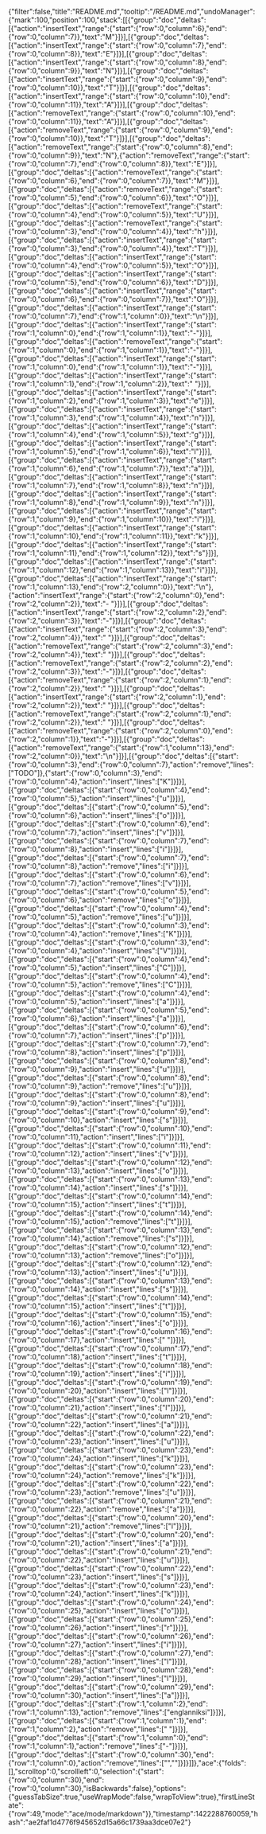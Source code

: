 {"filter":false,"title":"README.md","tooltip":"/README.md","undoManager":{"mark":100,"position":100,"stack":[[{"group":"doc","deltas":[{"action":"insertText","range":{"start":{"row":0,"column":6},"end":{"row":0,"column":7}},"text":"M"}]}],[{"group":"doc","deltas":[{"action":"insertText","range":{"start":{"row":0,"column":7},"end":{"row":0,"column":8}},"text":"E"}]}],[{"group":"doc","deltas":[{"action":"insertText","range":{"start":{"row":0,"column":8},"end":{"row":0,"column":9}},"text":"N"}]}],[{"group":"doc","deltas":[{"action":"insertText","range":{"start":{"row":0,"column":9},"end":{"row":0,"column":10}},"text":"T"}]}],[{"group":"doc","deltas":[{"action":"insertText","range":{"start":{"row":0,"column":10},"end":{"row":0,"column":11}},"text":"A"}]}],[{"group":"doc","deltas":[{"action":"removeText","range":{"start":{"row":0,"column":10},"end":{"row":0,"column":11}},"text":"A"}]}],[{"group":"doc","deltas":[{"action":"removeText","range":{"start":{"row":0,"column":9},"end":{"row":0,"column":10}},"text":"T"}]}],[{"group":"doc","deltas":[{"action":"removeText","range":{"start":{"row":0,"column":8},"end":{"row":0,"column":9}},"text":"N"},{"action":"removeText","range":{"start":{"row":0,"column":7},"end":{"row":0,"column":8}},"text":"E"}]}],[{"group":"doc","deltas":[{"action":"removeText","range":{"start":{"row":0,"column":6},"end":{"row":0,"column":7}},"text":"M"}]}],[{"group":"doc","deltas":[{"action":"removeText","range":{"start":{"row":0,"column":5},"end":{"row":0,"column":6}},"text":"O"}]}],[{"group":"doc","deltas":[{"action":"removeText","range":{"start":{"row":0,"column":4},"end":{"row":0,"column":5}},"text":"U"}]}],[{"group":"doc","deltas":[{"action":"removeText","range":{"start":{"row":0,"column":3},"end":{"row":0,"column":4}},"text":"h"}]}],[{"group":"doc","deltas":[{"action":"insertText","range":{"start":{"row":0,"column":3},"end":{"row":0,"column":4}},"text":"T"}]}],[{"group":"doc","deltas":[{"action":"insertText","range":{"start":{"row":0,"column":4},"end":{"row":0,"column":5}},"text":"O"}]}],[{"group":"doc","deltas":[{"action":"insertText","range":{"start":{"row":0,"column":5},"end":{"row":0,"column":6}},"text":"D"}]}],[{"group":"doc","deltas":[{"action":"insertText","range":{"start":{"row":0,"column":6},"end":{"row":0,"column":7}},"text":"O"}]}],[{"group":"doc","deltas":[{"action":"insertText","range":{"start":{"row":0,"column":7},"end":{"row":1,"column":0}},"text":"\n"}]}],[{"group":"doc","deltas":[{"action":"insertText","range":{"start":{"row":1,"column":0},"end":{"row":1,"column":1}},"text":"-"}]}],[{"group":"doc","deltas":[{"action":"removeText","range":{"start":{"row":1,"column":0},"end":{"row":1,"column":1}},"text":"-"}]}],[{"group":"doc","deltas":[{"action":"insertText","range":{"start":{"row":1,"column":0},"end":{"row":1,"column":1}},"text":"-"}]}],[{"group":"doc","deltas":[{"action":"insertText","range":{"start":{"row":1,"column":1},"end":{"row":1,"column":2}},"text":" "}]}],[{"group":"doc","deltas":[{"action":"insertText","range":{"start":{"row":1,"column":2},"end":{"row":1,"column":3}},"text":"e"}]}],[{"group":"doc","deltas":[{"action":"insertText","range":{"start":{"row":1,"column":3},"end":{"row":1,"column":4}},"text":"n"}]}],[{"group":"doc","deltas":[{"action":"insertText","range":{"start":{"row":1,"column":4},"end":{"row":1,"column":5}},"text":"g"}]}],[{"group":"doc","deltas":[{"action":"insertText","range":{"start":{"row":1,"column":5},"end":{"row":1,"column":6}},"text":"l"}]}],[{"group":"doc","deltas":[{"action":"insertText","range":{"start":{"row":1,"column":6},"end":{"row":1,"column":7}},"text":"a"}]}],[{"group":"doc","deltas":[{"action":"insertText","range":{"start":{"row":1,"column":7},"end":{"row":1,"column":8}},"text":"n"}]}],[{"group":"doc","deltas":[{"action":"insertText","range":{"start":{"row":1,"column":8},"end":{"row":1,"column":9}},"text":"n"}]}],[{"group":"doc","deltas":[{"action":"insertText","range":{"start":{"row":1,"column":9},"end":{"row":1,"column":10}},"text":"i"}]}],[{"group":"doc","deltas":[{"action":"insertText","range":{"start":{"row":1,"column":10},"end":{"row":1,"column":11}},"text":"k"}]}],[{"group":"doc","deltas":[{"action":"insertText","range":{"start":{"row":1,"column":11},"end":{"row":1,"column":12}},"text":"s"}]}],[{"group":"doc","deltas":[{"action":"insertText","range":{"start":{"row":1,"column":12},"end":{"row":1,"column":13}},"text":"i"}]}],[{"group":"doc","deltas":[{"action":"insertText","range":{"start":{"row":1,"column":13},"end":{"row":2,"column":0}},"text":"\n"},{"action":"insertText","range":{"start":{"row":2,"column":0},"end":{"row":2,"column":2}},"text":"- "}]}],[{"group":"doc","deltas":[{"action":"insertText","range":{"start":{"row":2,"column":2},"end":{"row":2,"column":3}},"text":"-"}]}],[{"group":"doc","deltas":[{"action":"insertText","range":{"start":{"row":2,"column":3},"end":{"row":2,"column":4}},"text":" "}]}],[{"group":"doc","deltas":[{"action":"removeText","range":{"start":{"row":2,"column":3},"end":{"row":2,"column":4}},"text":" "}]}],[{"group":"doc","deltas":[{"action":"removeText","range":{"start":{"row":2,"column":2},"end":{"row":2,"column":3}},"text":"-"}]}],[{"group":"doc","deltas":[{"action":"removeText","range":{"start":{"row":2,"column":1},"end":{"row":2,"column":2}},"text":" "}]}],[{"group":"doc","deltas":[{"action":"insertText","range":{"start":{"row":2,"column":1},"end":{"row":2,"column":2}},"text":" "}]}],[{"group":"doc","deltas":[{"action":"removeText","range":{"start":{"row":2,"column":1},"end":{"row":2,"column":2}},"text":" "}]}],[{"group":"doc","deltas":[{"action":"removeText","range":{"start":{"row":2,"column":0},"end":{"row":2,"column":1}},"text":"-"}]}],[{"group":"doc","deltas":[{"action":"removeText","range":{"start":{"row":1,"column":13},"end":{"row":2,"column":0}},"text":"\n"}]}],[{"group":"doc","deltas":[{"start":{"row":0,"column":3},"end":{"row":0,"column":7},"action":"remove","lines":["TODO"]},{"start":{"row":0,"column":3},"end":{"row":0,"column":4},"action":"insert","lines":["K"]}]}],[{"group":"doc","deltas":[{"start":{"row":0,"column":4},"end":{"row":0,"column":5},"action":"insert","lines":["u"]}]}],[{"group":"doc","deltas":[{"start":{"row":0,"column":5},"end":{"row":0,"column":6},"action":"insert","lines":["o"]}]}],[{"group":"doc","deltas":[{"start":{"row":0,"column":6},"end":{"row":0,"column":7},"action":"insert","lines":["v"]}]}],[{"group":"doc","deltas":[{"start":{"row":0,"column":7},"end":{"row":0,"column":8},"action":"insert","lines":["i"]}]}],[{"group":"doc","deltas":[{"start":{"row":0,"column":7},"end":{"row":0,"column":8},"action":"remove","lines":["i"]}]}],[{"group":"doc","deltas":[{"start":{"row":0,"column":6},"end":{"row":0,"column":7},"action":"remove","lines":["v"]}]}],[{"group":"doc","deltas":[{"start":{"row":0,"column":5},"end":{"row":0,"column":6},"action":"remove","lines":["o"]}]}],[{"group":"doc","deltas":[{"start":{"row":0,"column":4},"end":{"row":0,"column":5},"action":"remove","lines":["u"]}]}],[{"group":"doc","deltas":[{"start":{"row":0,"column":3},"end":{"row":0,"column":4},"action":"remove","lines":["K"]}]}],[{"group":"doc","deltas":[{"start":{"row":0,"column":3},"end":{"row":0,"column":4},"action":"insert","lines":["V"]}]}],[{"group":"doc","deltas":[{"start":{"row":0,"column":4},"end":{"row":0,"column":5},"action":"insert","lines":["C"]}]}],[{"group":"doc","deltas":[{"start":{"row":0,"column":4},"end":{"row":0,"column":5},"action":"remove","lines":["C"]}]}],[{"group":"doc","deltas":[{"start":{"row":0,"column":4},"end":{"row":0,"column":5},"action":"insert","lines":["a"]}]}],[{"group":"doc","deltas":[{"start":{"row":0,"column":5},"end":{"row":0,"column":6},"action":"insert","lines":["a"]}]}],[{"group":"doc","deltas":[{"start":{"row":0,"column":6},"end":{"row":0,"column":7},"action":"insert","lines":["p"]}]}],[{"group":"doc","deltas":[{"start":{"row":0,"column":7},"end":{"row":0,"column":8},"action":"insert","lines":["p"]}]}],[{"group":"doc","deltas":[{"start":{"row":0,"column":8},"end":{"row":0,"column":9},"action":"insert","lines":["u"]}]}],[{"group":"doc","deltas":[{"start":{"row":0,"column":8},"end":{"row":0,"column":9},"action":"remove","lines":["u"]}]}],[{"group":"doc","deltas":[{"start":{"row":0,"column":8},"end":{"row":0,"column":9},"action":"insert","lines":["u"]}]}],[{"group":"doc","deltas":[{"start":{"row":0,"column":9},"end":{"row":0,"column":10},"action":"insert","lines":["s"]}]}],[{"group":"doc","deltas":[{"start":{"row":0,"column":10},"end":{"row":0,"column":11},"action":"insert","lines":["i"]}]}],[{"group":"doc","deltas":[{"start":{"row":0,"column":11},"end":{"row":0,"column":12},"action":"insert","lines":["v"]}]}],[{"group":"doc","deltas":[{"start":{"row":0,"column":12},"end":{"row":0,"column":13},"action":"insert","lines":["o"]}]}],[{"group":"doc","deltas":[{"start":{"row":0,"column":13},"end":{"row":0,"column":14},"action":"insert","lines":["s"]}]}],[{"group":"doc","deltas":[{"start":{"row":0,"column":14},"end":{"row":0,"column":15},"action":"insert","lines":["t"]}]}],[{"group":"doc","deltas":[{"start":{"row":0,"column":14},"end":{"row":0,"column":15},"action":"remove","lines":["t"]}]}],[{"group":"doc","deltas":[{"start":{"row":0,"column":13},"end":{"row":0,"column":14},"action":"remove","lines":["s"]}]}],[{"group":"doc","deltas":[{"start":{"row":0,"column":12},"end":{"row":0,"column":13},"action":"remove","lines":["o"]}]}],[{"group":"doc","deltas":[{"start":{"row":0,"column":12},"end":{"row":0,"column":13},"action":"insert","lines":["u"]}]}],[{"group":"doc","deltas":[{"start":{"row":0,"column":13},"end":{"row":0,"column":14},"action":"insert","lines":["s"]}]}],[{"group":"doc","deltas":[{"start":{"row":0,"column":14},"end":{"row":0,"column":15},"action":"insert","lines":["t"]}]}],[{"group":"doc","deltas":[{"start":{"row":0,"column":15},"end":{"row":0,"column":16},"action":"insert","lines":["o"]}]}],[{"group":"doc","deltas":[{"start":{"row":0,"column":16},"end":{"row":0,"column":17},"action":"insert","lines":[" "]}]}],[{"group":"doc","deltas":[{"start":{"row":0,"column":17},"end":{"row":0,"column":18},"action":"insert","lines":["t"]}]}],[{"group":"doc","deltas":[{"start":{"row":0,"column":18},"end":{"row":0,"column":19},"action":"insert","lines":["i"]}]}],[{"group":"doc","deltas":[{"start":{"row":0,"column":19},"end":{"row":0,"column":20},"action":"insert","lines":["l"]}]}],[{"group":"doc","deltas":[{"start":{"row":0,"column":20},"end":{"row":0,"column":21},"action":"insert","lines":["l"]}]}],[{"group":"doc","deltas":[{"start":{"row":0,"column":21},"end":{"row":0,"column":22},"action":"insert","lines":["a"]}]}],[{"group":"doc","deltas":[{"start":{"row":0,"column":22},"end":{"row":0,"column":23},"action":"insert","lines":["u"]}]}],[{"group":"doc","deltas":[{"start":{"row":0,"column":23},"end":{"row":0,"column":24},"action":"insert","lines":["k"]}]}],[{"group":"doc","deltas":[{"start":{"row":0,"column":23},"end":{"row":0,"column":24},"action":"remove","lines":["k"]}]}],[{"group":"doc","deltas":[{"start":{"row":0,"column":22},"end":{"row":0,"column":23},"action":"remove","lines":["u"]}]}],[{"group":"doc","deltas":[{"start":{"row":0,"column":21},"end":{"row":0,"column":22},"action":"remove","lines":["a"]}]}],[{"group":"doc","deltas":[{"start":{"row":0,"column":20},"end":{"row":0,"column":21},"action":"remove","lines":["l"]}]}],[{"group":"doc","deltas":[{"start":{"row":0,"column":20},"end":{"row":0,"column":21},"action":"insert","lines":["a"]}]}],[{"group":"doc","deltas":[{"start":{"row":0,"column":21},"end":{"row":0,"column":22},"action":"insert","lines":["u"]}]}],[{"group":"doc","deltas":[{"start":{"row":0,"column":22},"end":{"row":0,"column":23},"action":"insert","lines":["s"]}]}],[{"group":"doc","deltas":[{"start":{"row":0,"column":23},"end":{"row":0,"column":24},"action":"insert","lines":["k"]}]}],[{"group":"doc","deltas":[{"start":{"row":0,"column":24},"end":{"row":0,"column":25},"action":"insert","lines":["o"]}]}],[{"group":"doc","deltas":[{"start":{"row":0,"column":25},"end":{"row":0,"column":26},"action":"insert","lines":["r"]}]}],[{"group":"doc","deltas":[{"start":{"row":0,"column":26},"end":{"row":0,"column":27},"action":"insert","lines":["i"]}]}],[{"group":"doc","deltas":[{"start":{"row":0,"column":27},"end":{"row":0,"column":28},"action":"insert","lines":["l"]}]}],[{"group":"doc","deltas":[{"start":{"row":0,"column":28},"end":{"row":0,"column":29},"action":"insert","lines":["l"]}]}],[{"group":"doc","deltas":[{"start":{"row":0,"column":29},"end":{"row":0,"column":30},"action":"insert","lines":["a"]}]}],[{"group":"doc","deltas":[{"start":{"row":1,"column":2},"end":{"row":1,"column":13},"action":"remove","lines":["englanniksi"]}]}],[{"group":"doc","deltas":[{"start":{"row":1,"column":1},"end":{"row":1,"column":2},"action":"remove","lines":[" "]}]}],[{"group":"doc","deltas":[{"start":{"row":1,"column":0},"end":{"row":1,"column":1},"action":"remove","lines":["-"]}]}],[{"group":"doc","deltas":[{"start":{"row":0,"column":30},"end":{"row":1,"column":0},"action":"remove","lines":["",""]}]}]]},"ace":{"folds":[],"scrolltop":0,"scrollleft":0,"selection":{"start":{"row":0,"column":30},"end":{"row":0,"column":30},"isBackwards":false},"options":{"guessTabSize":true,"useWrapMode":false,"wrapToView":true},"firstLineState":{"row":49,"mode":"ace/mode/markdown"}},"timestamp":1422288760059,"hash":"ae2faf1d4776f945652d15a66c1739aa3dce07e2"}